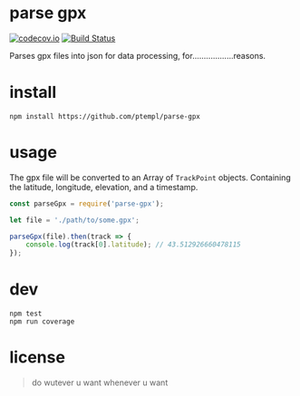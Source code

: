 # parse gpx

[![codecov.io](https://codecov.io/github/dmamills/parse-gpx/coverage.svg?branch=master)](https://codecov.io/github/dmamills/parse-gpx?branch=master) [![Build Status](https://secure.travis-ci.org/dmamills/parse-gpx.png)](http://travis-ci.org/dmamills/parse-gpx)

Parses gpx files into json for data processing, for..................reasons.

# install

```
npm install https://github.com/ptempl/parse-gpx
```

# usage

The gpx file will be converted to an Array of `TrackPoint` objects. Containing the latitude, longitude, elevation, and a timestamp.

```javascript
const parseGpx = require('parse-gpx');

let file = './path/to/some.gpx';

parseGpx(file).then(track => {
    console.log(track[0].latitude); // 43.512926660478115
});
```

# dev

```
npm test
npm run coverage
```

# license

> do wutever u want whenever u want

